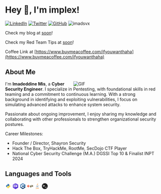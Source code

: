 # Hey 👋, I'm implex!

<a href="https://linkedin.com/in/mishabimadeddine" target="_blank"><img src="https://img.shields.io/badge/LinkedIn-%230077B5.svg?&style=flat-square&logo=linkedin&logoColor=white" alt="LinkedIn"></a>
<a href="https://twitter.com/imadsvx" target="_blank"><img src="https://img.shields.io/badge/-Twitter-1ca0f1?style=flat-square&labelColor=1ca0f1&logo=twitter&logoColor=white" alt="Twitter"></a>
<a href="https://github.com/imadsvx/" target="_blank"><img src="https://img.shields.io/badge/-GitHub-181717?style=flat-square&logo=github" alt="GitHub"></a>
<a align="left"> <img src="https://komarev.com/ghpvc/?username=imadsvx&label=Profile%20views&color=0e75b6&style=flat" alt="imadsvx" /> </a>

Check my blog at [soon](soon)!

Check my Red Team Tips at [soon](soon)!

Coffee Link at [https://www.buymeacoffee.com/ifyouwanthaha](https://www.buymeacoffee.com/ifyouwanthaha)

## About Me

<img align="right" width=280 alt="GIF" src="https://media.tenor.com/dHk-LfzHrtwAAAAi/linux-computer.gif"/>  


I'm **Imadeddine Mis**, a **Cyber Security Engineer**. I specialize in Pentesting, with foundational skills in red teaming and a commitment to continuous learning. With a strong background in identifying and exploiting vulnerabilities, I focus on simulating advanced attacks to enhance system security.

Passionate about ongoing improvement, I enjoy sharing my knowledge and collaborating with other professionals to strengthen organizational security postures.

Career Milestones:
* Founder / Director, Shayron Security
* Hack The Box, TryHackMe, RootMe, SecDojo CTF Player
* National Cyber Security Challenge (M.A.) DGSSI Top 10 & Finalist INPT 2024


## Languages and Tools

<code><img height="20" src="https://raw.githubusercontent.com/github/explore/80688e429a7d4ef2fca1e82350fe8e3517d3494d/topics/python/python.png"></code>
<code><img height="20" src="https://raw.githubusercontent.com/github/explore/80688e429a7d4ef2fca1e82350fe8e3517d3494d/topics/csharp/csharp.png"></code>
<code><img height="20" src="https://raw.githubusercontent.com/github/explore/80688e429a7d4ef2fca1e82350fe8e3517d3494d/topics/cpp/cpp.png"></code>
<code><img height="20" src="https://raw.githubusercontent.com/github/explore/80688e429a7d4ef2fca1e82350fe8e3517d3494d/topics/git/git.png"></code>
<code><img height="20" src="https://raw.githubusercontent.com/github/explore/80688e429a7d4ef2fca1e82350fe8e3517d3494d/topics/java/java.png"></code>
<code><img height="20" src="https://raw.githubusercontent.com/github/explore/80688e429a7d4ef2fca1e82350fe8e3517d3494d/topics/terminal/terminal.png"></code>



